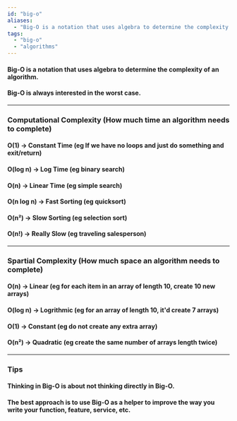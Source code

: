 ```yaml
---
id: "big-o"
aliases:
  - "Big-O is a notation that uses algebra to determine the complexity of an algorithm."
tags:
  - "big-o"
  - "algorithms"
---
```


#### Big-O is a notation that uses algebra to determine the complexity of an algorithm.

#### Big-O is always interested in the worst case.

---

### Computational Complexity (How much time an algorithm needs to complete)

#### O(1) -> Constant Time (eg If we have no loops and just do something and exit/return)

#### O(log n) -> Log Time (eg binary search)

#### O(n) -> Linear Time (eg simple search)

#### O(n log n) -> Fast Sorting (eg quicksort)

#### O(n²) -> Slow Sorting (eg selection sort)

#### O(n!) -> Really Slow (eg traveling salesperson)

---

### Spartial Complexity (How much space an algorithm needs to complete)

#### O(n) -> Linear (eg for each item in an array of length 10, create 10 new arrays)

#### O(log n) -> Logrithmic (eg for an array of length 10, it'd create 7 arrays)

#### O(1) -> Constant (eg do not create any extra array)

#### O(n²) -> Quadratic (eg create the same number of arrays length twice)

---

### Tips

#### Thinking in Big-O is about not thinking directly in Big-O.

#### The best approach is to use Big-O as a helper to improve the way you write your function, feature, service, etc.

